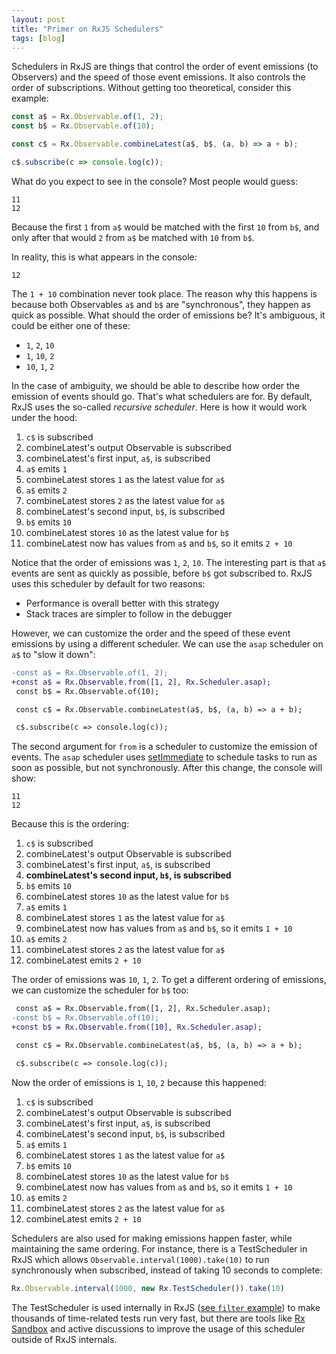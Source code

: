```yaml
---
layout: post
title: "Primer on RxJS Schedulers"
tags: [blog]
---
```


Schedulers in RxJS are things that control the order of event emissions (to Observers) and the speed of those event emissions. It also controls the order of subscriptions. Without getting too theoretical, consider this example:

```js
const a$ = Rx.Observable.of(1, 2);
const b$ = Rx.Observable.of(10);

const c$ = Rx.Observable.combineLatest(a$, b$, (a, b) => a + b);

c$.subscribe(c => console.log(c));
```

What do you expect to see in the console? Most people would guess:

```
11
12
```

Because the first `1` from `a$` would be matched with the first `10` from `b$`, and only after that would `2` from `a$` be matched with `10` from `b$`.

In reality, this is what appears in the console:

```
12
```

The `1 + 10` combination never took place. The reason why this happens is because both Observables `a$` and `b$` are "synchronous", they happen as quick as possible. What should the order of emissions be? It's ambiguous, it could be either one of these:

- `1`, `2`, `10`
- `1`, `10`, `2`
- `10`, `1`, `2`

In the case of ambiguity, we should be able to describe how order the emission of events should go. That's what schedulers are for. By default, RxJS uses the so-called *recursive scheduler*. Here is how it would work under the hood:

1. `c$` is subscribed
2. combineLatest's output Observable is subscribed
3. combineLatest's first input, `a$`, is subscribed
4. `a$` emits `1`
5. combineLatest stores `1` as the latest value for `a$`
6. `a$` emits `2`
7. combineLatest stores `2` as the latest value for `a$`
8. combineLatest's second input, `b$`, is subscribed
9. `b$` emits `10`
10. combineLatest stores `10` as the latest value for `b$`
11. combineLatest now has values from `a$` and `b$`, so it emits `2 + 10`

Notice that the order of emissions was `1`, `2`, `10`. The interesting part is that `a$` events are sent as quickly as possible, before `b$` got subscribed to. RxJS uses this scheduler by default for two reasons:

- Performance is overall better with this strategy
- Stack traces are simpler to follow in the debugger

However, we can customize the order and the speed of these event emissions by using a different scheduler. We can use the `asap` scheduler on `a$` to "slow it down":

```diff
-const a$ = Rx.Observable.of(1, 2);
+const a$ = Rx.Observable.from([1, 2], Rx.Scheduler.asap);
 const b$ = Rx.Observable.of(10);

 const c$ = Rx.Observable.combineLatest(a$, b$, (a, b) => a + b);

 c$.subscribe(c => console.log(c));
```

The second argument for `from` is a scheduler to customize the emission of events. The `asap` scheduler uses [setImmediate](http://github.com/YuzuJS/setImmediate) to schedule tasks to run as soon as possible, but not synchronously. After this change, the console will show:

```
11
12
```

Because this is the ordering:

1. `c$` is subscribed
2. combineLatest's output Observable is subscribed
3. combineLatest's first input, `a$`, is subscribed
4. **combineLatest's second input, `b$`, is subscribed**
5. `b$` emits `10`
6. combineLatest stores `10` as the latest value for `b$`
7. `a$` emits `1`
8. combineLatest stores `1` as the latest value for `a$`
9. combineLatest now has values from `a$` and `b$`, so it emits `1 + 10`
10. `a$` emits `2`
11. combineLatest stores `2` as the latest value for `a$`
12. combineLatest emits `2 + 10`

The order of emissions was `10`, `1`, `2`. To get a different ordering of emissions, we can customize the scheduler for `b$` too:

```diff
 const a$ = Rx.Observable.from([1, 2], Rx.Scheduler.asap);
-const b$ = Rx.Observable.of(10);
+const b$ = Rx.Observable.from([10], Rx.Scheduler.asap);

 const c$ = Rx.Observable.combineLatest(a$, b$, (a, b) => a + b);

 c$.subscribe(c => console.log(c));
```

Now the order of emissions is `1`, `10`, `2` because this happened:

1. `c$` is subscribed
2. combineLatest's output Observable is subscribed
3. combineLatest's first input, `a$`, is subscribed
4. combineLatest's second input, `b$`, is subscribed
7. `a$` emits `1`
8. combineLatest stores `1` as the latest value for `a$`
5. `b$` emits `10`
6. combineLatest stores `10` as the latest value for `b$`
9. combineLatest now has values from `a$` and `b$`, so it emits `1 + 10`
10. `a$` emits `2`
11. combineLatest stores `2` as the latest value for `a$`
12. combineLatest emits `2 + 10`

Schedulers are also used for making emissions happen faster, while maintaining the same ordering. For instance, there is a TestScheduler in RxJS which allows `Observable.interval(1000).take(10)` to run synchronously when subscribed, instead of taking 10 seconds to complete:

```js
Rx.Observable.interval(1000, new Rx.TestScheduler()).take(10)
```

The TestScheduler is used internally in RxJS ([see `filter` example](https://github.com/ReactiveX/rxjs/blob/a44d8e5d610fa2c419d0515c456bc924aa1fa095/spec/operators/filter-spec.ts#L37-L44)) to make thousands of time-related tests run very fast, but there are tools like [Rx Sandbox](https://github.com/kwonoj/rx-sandbox/) and active discussions to improve the usage of this scheduler outside of RxJS internals.